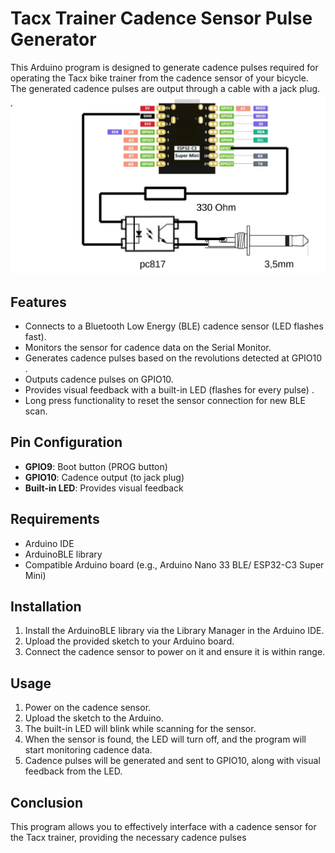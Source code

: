 # Tacx Trainer Cadence Sensor Pulse Generator

This Arduino program is designed to generate cadence pulses required for operating the Tacx bike trainer from the cadence sensor of your bicycle. The generated cadence pulses are output through a cable with a jack plug.
![pic1](cadenz.png)
## Features

- Connects to a Bluetooth Low Energy (BLE) cadence sensor (LED flashes fast).
- Monitors the sensor for cadence data on the Serial Monitor.
- Generates cadence pulses based on the revolutions detected at GPIO10 .
- Outputs cadence pulses on GPIO10.
- Provides visual feedback with a built-in LED (flashes for every pulse) .
- Long press functionality to reset the sensor connection for new BLE scan.

## Pin Configuration

- **GPIO9**: Boot button (PROG button)
- **GPIO10**: Cadence output (to jack plug)
- **Built-in LED**: Provides visual feedback

## Requirements

- Arduino IDE
- ArduinoBLE library
- Compatible Arduino board (e.g., Arduino Nano 33 BLE/ ESP32-C3 Super Mini)

## Installation

1. Install the ArduinoBLE library via the Library Manager in the Arduino IDE.
2. Upload the provided sketch to your Arduino board.
3. Connect the cadence sensor to power on it and ensure it is within range.

## Usage

1. Power on the cadence sensor.
2. Upload the sketch to the Arduino.
3. The built-in LED will blink while scanning for the sensor.
4. When the sensor is found, the LED will turn off, and the program will start monitoring cadence data.
5. Cadence pulses will be generated and sent to GPIO10, along with visual feedback from the LED.

## Conclusion

This program allows you to effectively interface with a cadence sensor for the Tacx trainer, providing the necessary cadence pulses
